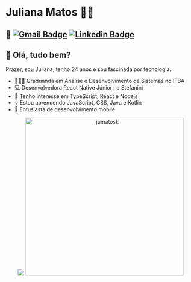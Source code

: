 # Juliana Matos 👩‍💻
## 📍 [![Gmail Badge](https://img.shields.io/badge/-Gmail-D44638?style=flat-square&logo=Gmail&logoColor=white&link=mailto:jumatosk@gmail.com)](mailto:jumatosk@gmail.com) [![Linkedin Badge](https://img.shields.io/badge/-LinkedIn-006192?style=flat-square&logo=Linkedin&logoColor=white&link=https://www.linkedin.com/in/jumatosk/)](https://www.linkedin.com/in/jumatosk/) 

## 👋 Olá, tudo bem?
Prazer, sou Juliana, tenho 24 anos e sou fascinada por tecnologia.

 - 👩🏻‍🎓 Graduanda em Análise e Desenvolvimento de Sistemas no IFBA
 - 💻 Desenvolvedora React Native Júnior na Stefanini
 - 📝 Tenho interesse em TypeScript, React e Nodejs
 - 💡 Estou aprendendo JavaScript, CSS, Java e Kotlin
 - 📱 Entusiasta de desenvolvimento mobile


<p align = "center">
  <a href="https://github.com/jumatosk"><img src="https://github-readme-stats.vercel.app/api/top-langs/?username=jumatosk&layout=compact&theme=dark"/></a> 
  <a href="https://github.com/jumatosk"><img width="420px" src="https://github-readme-stats.vercel.app/api?username=jumatosk&show_icons=true&theme=dark&include_all_commits=true&count_private=true" alt="jumatosk"/></a>
</p>
